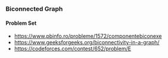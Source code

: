 ### Biconnected Graph

#### Problem Set

* https://www.pbinfo.ro/probleme/1572/componentebiconexe
* https://www.geeksforgeeks.org/biconnectivity-in-a-graph/
* https://codeforces.com/contest/652/problem/E
